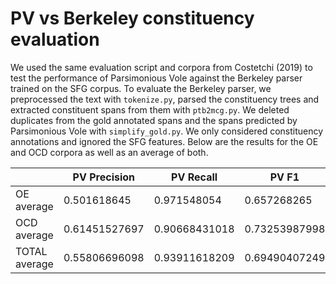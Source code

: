 # PV vs Berkeley constituency evaluation

We used the same evaluation script and corpora from Costetchi (2019) to test the performance of Parsimonious Vole against the Berkeley parser trained on the SFG corpus. To evaluate the Berkeley parser, we preprocessed the text with `tokenize.py`, parsed the constituency trees and extracted constituent spans from them with `ptb2mcg.py`. We deleted duplicates from the gold annotated spans and the spans predicted by Parsimonious Vole with `simplify_gold.py`. We only considered constituency annotations and ignored the SFG features. Below are the results for the OE and OCD corpora as well as an average of both.

|                    | PV Precision        | PV Recall          | PV F1              | Bkl Precision      | Bkl Recall         | Bkl F1             |
|--------------------|---------------------|--------------------|--------------------|--------------------|--------------------|--------------------|
| OE average         | 0.501618645         | 0.971548054        | 0.657268265        | 0.544210148        | 0.937520171        | 0.687475324        |
| OCD average        | 0.61451527697       | 0.90668431018      | 0.73253987998      | 0.76316642293      | 0.94605738557      | 0.84476653326      |
| TOTAL average      | 0.55806696098       | 0.93911618209      | 0.69490407249      | 0.65368828546      | 0.94178877828      | 0.76612092863      |
